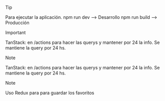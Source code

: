 >[!TIP]
>Para ejecutar la aplicación. 
>npm run dev  --> Desarrollo
>npm run build  --> Producción


>[!IMPORTANT]
>TanStack: en /actions para hacer las querys y mantener por 24 la info. 
>Se mantiene la query por 24 hs. 


>[!NOTE]
>TanStack: en /actions para hacer las querys y mantener por 24 la info. 
>Se mantiene la query por 24 hs.
>


>[!NOTE]
>Uso Redux para para guardar los favoritos
>
